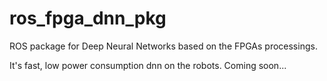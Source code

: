# ros_fpga_dnn_pkg
ROS package for Deep Neural Networks based on the FPGAs processings.  

It's fast, low power consumption dnn on the robots.
Coming soon...
